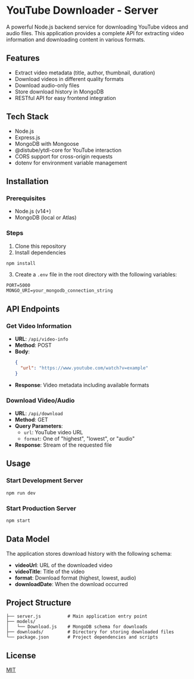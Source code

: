 # YouTube Downloader - Server

A powerful Node.js backend service for downloading YouTube videos and audio files. This application provides a complete API for extracting video information and downloading content in various formats.

## Features

- Extract video metadata (title, author, thumbnail, duration)
- Download videos in different quality formats
- Download audio-only files
- Store download history in MongoDB
- RESTful API for easy frontend integration

## Tech Stack

- Node.js
- Express.js
- MongoDB with Mongoose
- @distube/ytdl-core for YouTube interaction
- CORS support for cross-origin requests
- dotenv for environment variable management

## Installation

### Prerequisites

- Node.js (v14+)
- MongoDB (local or Atlas)

### Steps

1. Clone this repository
2. Install dependencies

```bash
npm install
```

3. Create a `.env` file in the root directory with the following variables:

```
PORT=5000
MONGO_URI=your_mongodb_connection_string
```

## API Endpoints

### Get Video Information

- **URL**: `/api/video-info`
- **Method**: POST
- **Body**:
  ```json
  {
    "url": "https://www.youtube.com/watch?v=example"
  }
  ```
- **Response**: Video metadata including available formats

### Download Video/Audio

- **URL**: `/api/download`
- **Method**: GET
- **Query Parameters**:
  - `url`: YouTube video URL
  - `format`: One of "highest", "lowest", or "audio"
- **Response**: Stream of the requested file

## Usage

### Start Development Server

```bash
npm run dev
```

### Start Production Server

```bash
npm start
```

## Data Model

The application stores download history with the following schema:

- **videoUrl**: URL of the downloaded video
- **videoTitle**: Title of the video
- **format**: Download format (highest, lowest, audio)
- **downloadDate**: When the download occurred

## Project Structure

```
├── server.js          # Main application entry point
├── models/
│   └── Download.js    # MongoDB schema for downloads
├── downloads/         # Directory for storing downloaded files
└── package.json       # Project dependencies and scripts
```

## License

[MIT](https://opensource.org/licenses/MIT)
